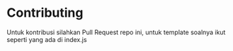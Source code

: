 # Contributing
Untuk kontribusi silahkan Pull Request repo ini, untuk template soalnya ikut seperti yang ada di index.js
